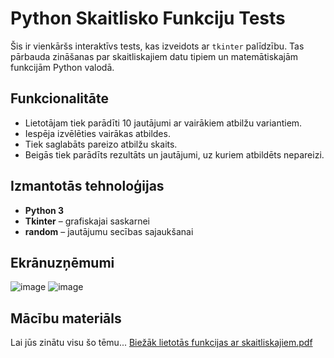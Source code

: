 # Python Skaitlisko Funkciju Tests

Šis ir vienkāršs interaktīvs tests, kas izveidots ar `tkinter` palīdzību. Tas pārbauda zināšanas par skaitliskajiem datu tipiem un matemātiskajām funkcijām Python valodā.

## Funkcionalitāte

- Lietotājam tiek parādīti 10 jautājumi ar vairākiem atbilžu variantiem.
- Iespēja izvēlēties vairākas atbildes.
- Tiek saglabāts pareizo atbilžu skaits.
- Beigās tiek parādīts rezultāts un jautājumi, uz kuriem atbildēts nepareizi.

## Izmantotās tehnoloģijas

- **Python 3**
- **Tkinter** – grafiskajai saskarnei
- **random** – jautājumu secības sajaukšanai

## Ekrānuzņēmumi

![image](https://github.com/user-attachments/assets/0d2b4ac8-ff64-4dab-b515-a966681b0d26)
![image](https://github.com/user-attachments/assets/70752d6e-2178-4d20-b64d-5b50969ccb96)

## Mācību materiāls
Lai jūs zinātu visu šo tēmu...
[Biežāk lietotās funkcijas ar skaitliskajiem.pdf](https://github.com/user-attachments/files/20680419/Biezak.lietotas.funkcijas.ar.skaitliskajiem.pdf)
